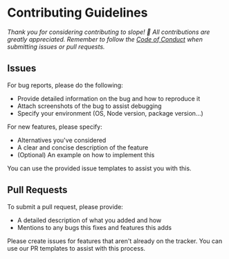 # Contributing Guidelines

*Thank you for considering contributing to slope! 🎉 All contributions are greatly appreciated. Remember to follow the [Code of Conduct](CODE_OF_CONDUCT.md) when submitting issues or pull requests.*

## Issues

For bug reports, please do the following:
- Provide detailed information on the bug and how to reproduce it
- Attach screenshots of the bug to assist debugging
- Specify your environment (OS, Node version, package version...)

For new features, please specify:
- Alternatives you've considered
- A clear and concise description of the feature
- (Optional) An example on how to implement this

You can use the provided issue templates to assist you with this.

## Pull Requests

To submit a pull request, please provide:
- A detailed description of what you added and how
- Mentions to any bugs this fixes and features this adds

Please create issues for features that aren't already on the tracker. You can use our PR templates to assist with this process.



